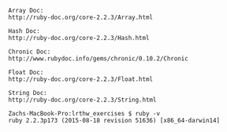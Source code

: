     Array Doc:
    http://ruby-doc.org/core-2.2.3/Array.html

    Hash Doc:
    http://ruby-doc.org/core-2.2.3/Hash.html

    Chronic Doc:
    http://www.rubydoc.info/gems/chronic/0.10.2/Chronic

    Float Doc:
    http://ruby-doc.org/core-2.2.3/Float.html

    String Doc:
    http://ruby-doc.org/core-2.2.3/String.html

    Zachs-MacBook-Pro:lrthw_exercises $ ruby -v
    ruby 2.2.3p173 (2015-08-18 revision 51636) [x86_64-darwin14]
